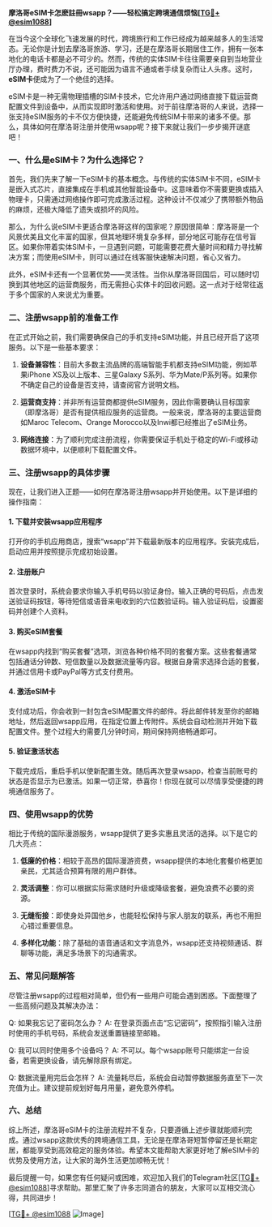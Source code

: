 **摩洛哥eSIM卡怎麽註冊wsapp？——轻松搞定跨境通信烦恼[[TG💪+ @esim1088](https://t.me/s/esim1088)]**

在当今这个全球化飞速发展的时代，跨境旅行和工作已经成为越来越多人的生活常态。无论你是计划去摩洛哥旅游、学习，还是在摩洛哥长期居住工作，拥有一张本地化的电话卡都是必不可少的。然而，传统的实体SIM卡往往需要亲自到当地营业厅办理，费时费力不说，还可能因为语言不通或者手续复杂而让人头疼。这时，**eSIM卡**便成为了一个绝佳的选择。

eSIM卡是一种无需物理插槽的SIM卡技术，它允许用户通过网络直接下载运营商配置文件到设备中，从而实现即时激活和使用。对于前往摩洛哥的人来说，选择一张支持eSIM服务的卡不仅方便快捷，还能避免传统SIM卡带来的诸多不便。那么，具体如何在摩洛哥注册并使用wsapp呢？接下来就让我们一步步揭开谜底吧！

### 一、什么是eSIM卡？为什么选择它？

首先，我们先来了解一下eSIM卡的基本概念。与传统的实体SIM卡不同，eSIM卡是嵌入式芯片，直接集成在手机或其他智能设备中。这意味着你不需要更换或插入物理卡，只需通过网络操作即可完成激活过程。这种设计不仅减少了携带额外物品的麻烦，还极大降低了遗失或损坏的风险。

那么，为什么说eSIM卡更适合摩洛哥这样的国家呢？原因很简单：摩洛哥是一个风景优美且文化丰富的国家，但其地理环境复杂多样，部分地区可能存在信号盲区。如果你带着实体SIM卡，一旦遇到问题，可能需要花费大量时间和精力寻找解决方案；而使用eSIM卡，则可以通过在线客服快速解决问题，省心又省力。

此外，eSIM卡还有一个显著优势——灵活性。当你从摩洛哥回国后，可以随时切换到其他地区的运营商服务，而无需担心实体卡的回收问题。这一点对于经常往返于多个国家的人来说尤为重要。

### 二、注册wsapp前的准备工作

在正式开始之前，我们需要确保自己的手机支持eSIM功能，并且已经开启了这项服务。以下是一些基本要求：

1. **设备兼容性**：目前大多数主流品牌的高端智能手机都支持eSIM功能，例如苹果iPhone XS及以上版本、三星Galaxy S系列、华为Mate/P系列等。如果你不确定自己的设备是否支持，请查阅官方说明文档。
   
2. **运营商支持**：并非所有运营商都提供eSIM服务，因此你需要确认目标国家（即摩洛哥）是否有提供相应服务的运营商。一般来说，摩洛哥的主要运营商如Maroc Telecom、Orange Morocco以及Inwi都已经推出了eSIM业务。

3. **网络连接**：为了顺利完成注册流程，你需要保证手机处于稳定的Wi-Fi或移动数据环境中，以便顺利下载配置文件。

### 三、注册wsapp的具体步骤

现在，让我们进入正题——如何在摩洛哥注册wsapp并开始使用。以下是详细的操作指南：

#### 1. 下载并安装wsapp应用程序
打开你的手机应用商店，搜索“wsapp”并下载最新版本的应用程序。安装完成后，启动应用并按照提示完成初始设置。

#### 2. 注册账户
首次登录时，系统会要求你输入手机号码以验证身份。输入正确的号码后，点击发送验证码按钮，等待短信或语音来电收到的六位数验证码。输入验证码后，设置密码并创建个人资料。

#### 3. 购买eSIM套餐
在wsapp内找到“购买套餐”选项，浏览各种价格不同的套餐方案。这些套餐通常包括通话分钟数、短信数量以及数据流量等内容。根据自身需求选择合适的套餐，并通过信用卡或PayPal等方式支付费用。

#### 4. 激活eSIM卡
支付成功后，你会收到一封包含eSIM配置文件的邮件。将此邮件转发至你的邮箱地址，然后返回wsapp应用，在指定位置上传附件。系统会自动检测并开始下载配置文件。整个过程大约需要几分钟时间，期间保持网络畅通即可。

#### 5. 验证激活状态
下载完成后，重启手机以使新配置生效。随后再次登录wsapp，检查当前账号的状态是否显示为已激活。如果一切正常，恭喜你！你现在就可以尽情享受便捷的跨境通信服务了。

### 四、使用wsapp的优势

相比于传统的国际漫游服务，wsapp提供了更多实惠且灵活的选择。以下是它的几大亮点：

1. **低廉的价格**：相较于高昂的国际漫游资费，wsapp提供的本地化套餐价格更加亲民，尤其适合预算有限的用户群体。
   
2. **灵活调整**：你可以根据实际需求随时升级或降级套餐，避免浪费不必要的资源。

3. **无缝衔接**：即使身处异国他乡，也能轻松保持与家人朋友的联系，再也不用担心错过重要信息。

4. **多样化功能**：除了基础的语音通话和文字消息外，wsapp还支持视频通话、群聊等功能，满足多场景下的沟通需求。

### 五、常见问题解答

尽管注册wsapp的过程相对简单，但仍有一些用户可能会遇到困惑。下面整理了一些高频问题及其解决办法：

Q: 如果我忘记了密码怎么办？
A: 在登录页面点击“忘记密码”，按照指引输入注册时使用的手机号码，系统会发送重置链接至邮箱。

Q: 我可以同时使用多个设备吗？
A: 不可以。每个wsapp账号只能绑定一台设备，若需更换设备，请先解除原有绑定。

Q: 数据流量用完后会怎样？
A: 流量耗尽后，系统会自动暂停数据服务直至下一次充值为止。建议提前规划好每月用量，避免意外停机。

### 六、总结

综上所述，摩洛哥eSIM卡的注册流程并不复杂，只要遵循上述步骤就能顺利完成。通过wsapp这款优秀的跨境通信工具，无论是在摩洛哥短暂停留还是长期定居，都能享受到高效稳定的服务体验。希望本文能帮助大家更好地了解eSIM卡的优势及使用方法，让大家的海外生活更加顺畅无忧！

最后提醒一句，如果您有任何疑问或困难，欢迎加入我们的Telegram社区[[TG💪+ @esim1088](https://t.me/s/esim1088)]寻求帮助。那里汇聚了许多志同道合的朋友，大家可以互相交流心得，共同进步！

[[TG💪+ @esim1088](https://t.me/s/esim1088) ![Image](https://i.postimg.cc/4NQfJmqS/Snipaste-2025-05-13-00-14-12.png)]